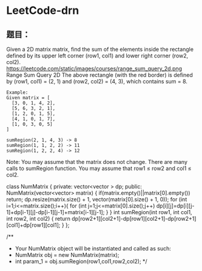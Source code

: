 # LeetCode-drn
## 题目：
Given a 2D matrix matrix, find the sum of the elements inside the rectangle defined by its upper left corner (row1, col1) and lower right corner (row2, col2).
https://leetcode.com/static/images/courses/range_sum_query_2d.png
Range Sum Query 2D
The above rectangle (with the red border) is defined by (row1, col1) = (2, 1) and (row2, col2) = (4, 3), which contains sum = 8.
```
Example:
Given matrix = [
  [3, 0, 1, 4, 2],
  [5, 6, 3, 2, 1],
  [1, 2, 0, 1, 5],
  [4, 1, 0, 1, 7],
  [1, 0, 3, 0, 5]
]

sumRegion(2, 1, 4, 3) -> 8
sumRegion(1, 1, 2, 2) -> 11
sumRegion(1, 2, 2, 4) -> 12
```
Note:
You may assume that the matrix does not change.
There are many calls to sumRegion function.
You may assume that row1 ≤ row2 and col1 ≤ col2.

class NumMatrix {
private:
    vector<vector<int> > dp;
public:
    NumMatrix(vector<vector<int>> matrix) {
        if(matrix.empty()||matrix[0].empty()) return;
        dp.resize(matrix.size() + 1, vector<int>(matrix[0].size() + 1, 0));
        for (int i=1;i<=matrix.size();i++){
            for (int j=1;j<=matrix[0].size();j++)
                dp[i][j]=dp[i][j-1]+dp[i-1][j]-dp[i-1][j-1]+matrix[i-1][j-1];
        }
    }
    int sumRegion(int row1, int col1, int row2, int col2) {
        return dp[row2+1][col2+1]-dp[row1][col2+1]-dp[row2+1][col1]+dp[row1][col1];
    }
};

/**
 * Your NumMatrix object will be instantiated and called as such:
 * NumMatrix obj = new NumMatrix(matrix);
 * int param_1 = obj.sumRegion(row1,col1,row2,col2);
 */
